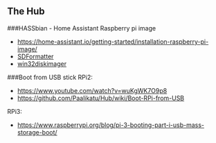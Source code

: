 ## The Hub


###HASSbian - Home Assistant Raspberry pi image
- https://home-assistant.io/getting-started/installation-raspberry-pi-image/
- [SDFormatter](https://www.sdcard.org/downloads/formatter_4/)
- [win32diskimager](https://sourceforge.net/projects/win32diskimager/)


###Boot from USB stick
RPi2:
- https://www.youtube.com/watch?v=wuKgWK7O9p8
- https://github.com/Paalikatu/Hub/wiki/Boot-RPi-from-USB

RPi3:
- https://www.raspberrypi.org/blog/pi-3-booting-part-i-usb-mass-storage-boot/
